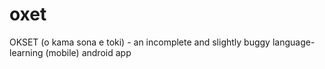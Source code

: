 # oxet
OKSET (o kama sona e toki) - an incomplete and slightly buggy language-learning (mobile) android app

